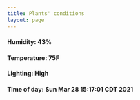```yaml
---
title: Plants' conditions
layout: page
---
```



#### Humidity: 43%
#### Temperature: 75F
#### Lighting: High
#### Time of day: Sun Mar 28 15:17:01 CDT 2021
